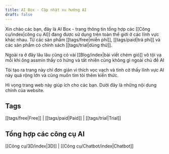 ```yaml
---
title: AI Box - Cập nhật xu hướng AI
draft: false
---
```


Xin chào các bạn, đây là AI Box - trang thông tin tổng hợp các [[Công cụ/index|công cụ AI]] đang được sử dụng trên toàn thế giới ở các lĩnh vực khác nhau. Từ các sản phẩm [[tags/free|miễn phí]], [[tags/paid|trả phí]] và các sản phẩm có chính sách [[tags/trial|dùng thử]].

Ngoài ra ở đây lâu lâu cũng có vài [[Blog/index|bài viết chém gió]] vô tội vạ mỗi khi ông assmin thấy có hứng và tất nhiên cũng không gì ngoài chủ đề AI

Tôi tạo ra trang này chỉ đơn giản vì thích vọc vạch và tình cờ thấy lĩnh vực AI này quá rộng lớn và cũng muốn tìm tòi thêm kiến thức.

Hi vọng trang web này giúp ích cho các bạn. Dưới đây là những nội dung chính của website.

## Tags

 [[tags/free|Free]]  |  [[tags/paid|Paid]]  |  [[tags/trial|Trial]] 
## Tổng hợp các công cụ AI

 [[Công cụ/3D/index|3D]] | [[Công cụ/Chatbot/index|Chatbot]]